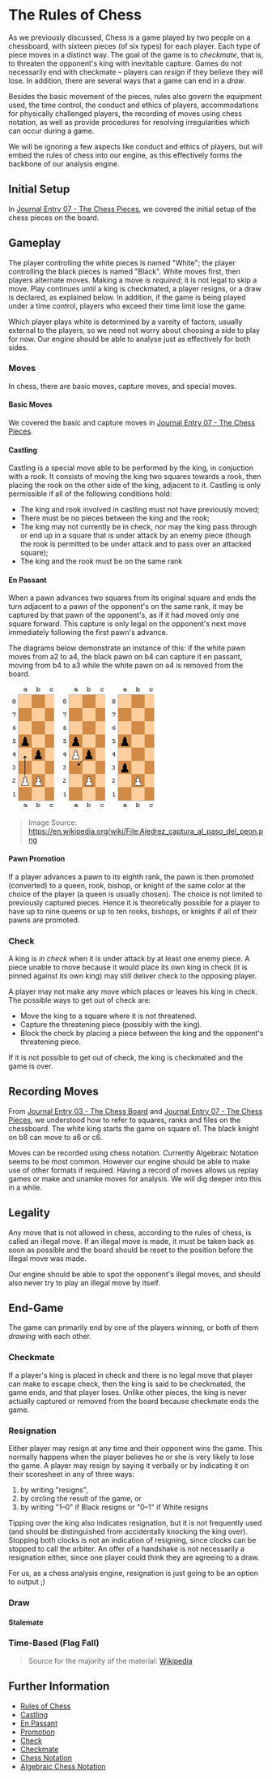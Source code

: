 ﻿# The Rules of Chess
As we previously discussed, Chess is a game played by two people on a chessboard, with sixteen pieces
(of six types) for each player. Each type of piece moves in a distinct way. The goal of the game is to
*checkmate*, that is, to threaten the opponent's king with inevitable capture. Games do not necessarily
end with checkmate – players can *resign* if they believe they will lose. In addition, there are several
ways that a game can end in a *draw*.

Besides the basic movement of the pieces, rules also govern the equipment used, the time control, the
conduct and ethics of players, accommodations for physically challenged players, the recording of moves
using chess notation, as well as provide procedures for resolving irregularities which can occur during a
game.

We will be ignoring a few aspects like conduct and ethics of players, but will embed the rules of chess
into our engine, as this effectively forms the backbone of our analysis engine.

## Initial Setup
In [Journal Entry 07 - The Chess Pieces](07%20-%20The%20Chess%20Pieces.md), we covered the initial
setup of the chess pieces on the board.

## Gameplay
The player controlling the white pieces is named "White"; the player controlling the black pieces is
named "Black". White moves first, then players alternate moves. Making a move is *required*; it is not
legal to skip a move. Play continues until a king is checkmated, a player resigns, or a draw is declared,
as explained below. In addition, if the game is being played under a time control, players who exceed
their time limit lose the game.

Which player plays white is determined by a vareity of factors, usually external to the players, so we
need not worry about choosing a side to play for now. Our engine should be able to analyse just as
effectively for both sides.

### Moves
In chess, there are basic moves, capture moves, and special moves.

#### Basic Moves
We covered the basic and capture moves in
[Journal Entry 07 - The Chess Pieces](07%20-%20The%20Chess%20Pieces.md#pieces-and-moves).

#### Castling
Castling is a special move able to be performed by the king, in conjuction with a rook. It consists of 
moving the king two squares towards a rook, then placing the rook on the other side of the king, adjacent
to it. Castling is only permissible if all of the following conditions hold:

* The king and rook involved in castling must not have previously moved;
* There must be no pieces between the king and the rook;
* The king may not currently be in check, nor may the king pass through or end up in a square that is under attack by an enemy piece (though the rook is permitted to be under attack and to pass over an attacked square);
* The king and the rook must be on the same rank

#### En Passant
When a pawn advances two squares from its original square and ends the turn adjacent to a pawn of the
opponent's on the same rank, it may be captured by that pawn of the opponent's, as if it had moved only
one square forward. This capture is only legal on the opponent's next move immediately following the
first pawn's advance.

The diagrams below demonstrate an instance of this: if the white pawn moves from a2 to a4, the black pawn
on b4 can capture it en passant, moving from b4 to a3 while the white pawn on a4 is removed from the
board.

![En Passant](../media/moves/en-passant.png)
> Image Source: https://en.wikipedia.org/wiki/File:Ajedrez_captura_al_paso_del_peon.png

#### Pawn Promotion
If a player advances a pawn to its eighth rank, the pawn is then promoted (converted) to a queen, rook,
bishop, or knight of the same color at the choice of the player (a queen is usually chosen). The choice
is not limited to previously captured pieces. Hence it is theoretically possible for a player to have up
to nine queens or up to ten rooks, bishops, or knights if all of their pawns are promoted.

### Check
A king is *in check* when it is under attack by at least one enemy piece. A piece unable to move because
it would place its own king in check (it is pinned against its own king) may still deliver check to the
opposing player.

A player may not make any move which places or leaves his king in check. The possible ways to get out of
check are:

* Move the king to a square where it is not threatened.
* Capture the threatening piece (possibly with the king).
* Block the check by placing a piece between the king and the opponent's threatening piece.

If it is not possible to get out of check, the king is checkmated and the game is over.

## Recording Moves
From [Journal Entry 03 - The Chess Board](03%20-%20The%20Chess%20Board.md) and
[Journal Entry 07 - The Chess Pieces](07%20-%20The%20Chess%20Pieces.md), we understood how to refer to
squares, ranks and files on the chessboard. The white king starts the game on square e1. The black knight
on b8 can move to a6 or c6.

Moves can be recorded using chess notation. Currently Algebraic Notation seems to be most common. However
our engine should be able to make use of other formats if required. Having a record of moves allows us
replay games or make and unamke moves for analysis. We will dig deeper into this in a while.

## Legality
Any move that is not allowed in chess, according to the rules of chess, is called an illegal move.
If an illegal move is made, it must be taken back as soon as possible and the board should be reset to
the position before the illegal move was made.

Our engine should be able to spot the opponent's illegal moves, and should also never try to play an
illegal move by itself.

## End-Game
The game can primarily end by one of the players winning, or both of them *drawing* with each other.

### Checkmate
If a player's king is placed in check and there is no legal move that player can make to escape check,
then the king is said to be checkmated, the game ends, and that player loses. Unlike other pieces, the
king is never actually captured or removed from the board because checkmate ends the game.

### Resignation
Either player may resign at any time and their opponent wins the game. This normally happens when the
player believes he or she is very likely to lose the game. A player may resign by saying it verbally or
by indicating it on their scoresheet in any of three ways:

1. by writing "resigns",
2. by circling the result of the game, or 
3. by writing "1–0" if Black resigns or "0–1" if White resigns

Tipping over the king also indicates resignation, but it is not frequently used (and should be
distinguished from accidentally knocking the king over). Stopping both clocks is not an indication of
resigning, since clocks can be stopped to call the arbiter. An offer of a handshake is not necessarily a
resignation either, since one player could think they are agreeing to a draw.

For us, as a chess analysis engine, resignation is just going to be an option to output ;)

### Draw

#### Stalemate

### Time-Based (Flag Fall)

> Source for the majority of the material: [Wikipedia](https://en.wikipedia.org/wiki/Rules_of_chess)

## Further Information

* [Rules of Chess](https://en.wikipedia.org/wiki/Rules_of_chess)
* [Castling](https://en.wikipedia.org/wiki/Castling)
* [En Passant](https://en.wikipedia.org/wiki/En_passant)
* [Promotion](https://en.wikipedia.org/wiki/Promotion_(chess))
* [Check](https://en.wikipedia.org/wiki/Check_(chess))
* [Checkmate](https://en.wikipedia.org/wiki/Checkmate)
* [Chess Notation](https://en.wikipedia.org/wiki/Chess_notation)
* [Algebraic Chess Notation](https://en.wikipedia.org/wiki/Algebraic_chess_notation)
